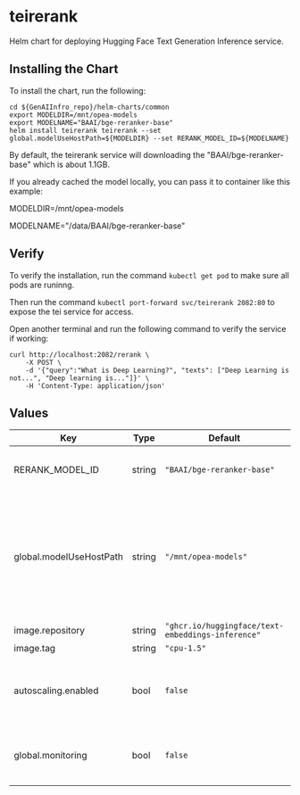 # teirerank

Helm chart for deploying Hugging Face Text Generation Inference service.

## Installing the Chart

To install the chart, run the following:

```console
cd ${GenAIInfro_repo}/helm-charts/common
export MODELDIR=/mnt/opea-models
export MODELNAME="BAAI/bge-reranker-base"
helm install teirerank teirerank --set global.modelUseHostPath=${MODELDIR} --set RERANK_MODEL_ID=${MODELNAME}
```

By default, the teirerank service will downloading the "BAAI/bge-reranker-base" which is about 1.1GB.

If you already cached the model locally, you can pass it to container like this example:

MODELDIR=/mnt/opea-models

MODELNAME="/data/BAAI/bge-reranker-base"

## Verify

To verify the installation, run the command `kubectl get pod` to make sure all pods are runinng.

Then run the command `kubectl port-forward svc/teirerank 2082:80` to expose the tei service for access.

Open another terminal and run the following command to verify the service if working:

```console
curl http://localhost:2082/rerank \
    -X POST \
    -d '{"query":"What is Deep Learning?", "texts": ["Deep Learning is not...", "Deep learning is..."]}' \
    -H 'Content-Type: application/json'
```

## Values

| Key                     | Type   | Default                                           | Description                                                                                                                                                                                                                 |
| ----------------------- | ------ |---------------------------------------------------| --------------------------------------------------------------------------------------------------------------------------------------------------------------------------------------------------------------------------- |
| RERANK_MODEL_ID         | string | `"BAAI/bge-reranker-base"`                        | Models id from https://huggingface.co/, or predownloaded model directory                                                                                                                                                    |
| global.modelUseHostPath | string | `"/mnt/opea-models"`                              | Cached models directory, teirerank will not download if the model is cached here. The host path "modelUseHostPath" will be mounted to container as /data directory. Set this to null/empty will force it to download model. |
| image.repository        | string | `"ghcr.io/huggingface/text-embeddings-inference"` |                                                                                                                                                                                                                             |
| image.tag               | string | `"cpu-1.5"`                                       |                                                                                                                                                                                                                             |
| autoscaling.enabled     | bool   | `false`                                           | Enable HPA autoscaling for the service deployment based on metrics it provides. See [HPA instructions](../../HPA.md) before enabling!                                                                                       |
| global.monitoring       | bool   | `false`                                           | Enable usage metrics for the service. Required for HPA. See [monitoring instructions](../../monitoring.md) before enabling!                                                                                                 |
